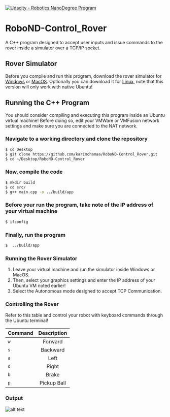 [![Udacity - Robotics NanoDegree Program](https://s3-us-west-1.amazonaws.com/udacity-robotics/Extra+Images/RoboND_flag.png)](https://www.udacity.com/robotics)

# RoboND-Control_Rover
A C++ program designed to accept user inputs and issue commands to the rover inside a simulator over a TCP/IP socket. 

## Rover Simulator
Before you compile and run this program, download the rover simulator for [Windows](https://s3-us-west-1.amazonaws.com/udacity-robotics/Term+2+Prep/RoverSim_Windows.zip) or [MacOS](https://s3-us-west-1.amazonaws.com/udacity-robotics/Term+2+Prep/RoverSim_MacOS.zip). Optionally you can download it for [Linux](https://s3-us-west-1.amazonaws.com/udacity-robotics/Term+2+Prep/RoverSim_Linux.zip), note that this version will only work with native Ubuntu!

## Running the C++ Program
You should consider compiling and executing this program inside an Ubuntu virtual machine!
Before doing so, edit your VMWare or VMFusion network settings and make sure you are connected to the NAT network. 

### Navigate to a working directory and clone the repository
```sh
$ cd Desktop
$ git clone https://github.com/karimchamaa/RoboND-Control_Rover.git
$ cd ~/Desktop/RoboND-Control_Rover
```

### Now, compile the code
```sh
$ mkdir build
$ cd src/
$ g++ main.cpp -o ../build/app
```

### Before your run the program, take note of the IP address of your virtual machine
```sh
$ ifconfig
```

### Finally, run the program
```sh
$  ../build/app
```

### Running the Rover Simulator
1. Leave your virtual machine and run the simulator inside Windows or MacOS.
2. Then, select your graphics settings and enter the IP address of your Ubuntu VM noted earlier!
3. Select the Autonomous mode designed to accept TCP Communication.

### Controlling the Rover 
Refer to this table and control your robot with keyboard commands through the Ubuntu terminal!

<center> 
  
| **Command**        | **Description**         
| -------------    |:-------------:|
|     `w`   |Forward |
|        `s` | Backward       |
|  `a`| Left     |
|  `d`| Right     |
|  `b`| Brake   |
|  `p`| Pickup Ball  |  

</center>

### Output
![alt text](images/output.png)









